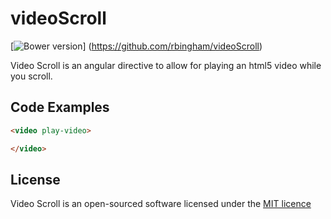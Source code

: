 # videoScroll
[![Bower version](https://img.shields.io/badge/bower-v-green.svg)] (https://github.com/rbingham/videoScroll)

Video Scroll is an angular directive to allow for playing an html5 video while you scroll.

## Code Examples

```html
<video play-video>

</video>
```

## License

Video Scroll is an open-sourced software licensed under the [MIT licence](http://opensource.org/licenses/MIT)
